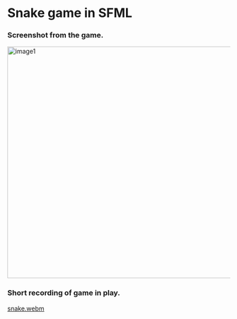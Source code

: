 # Snake game in SFML

### Screenshot from the game.
<img width="524" alt="image1" src="https://user-images.githubusercontent.com/32966645/221610520-305317c1-ad64-4444-84c0-631784a7d23c.png">

### Short recording of game in play.
[snake.webm](https://user-images.githubusercontent.com/32966645/221610364-febfffa9-a894-4856-91ae-7fde07422ab6.webm)